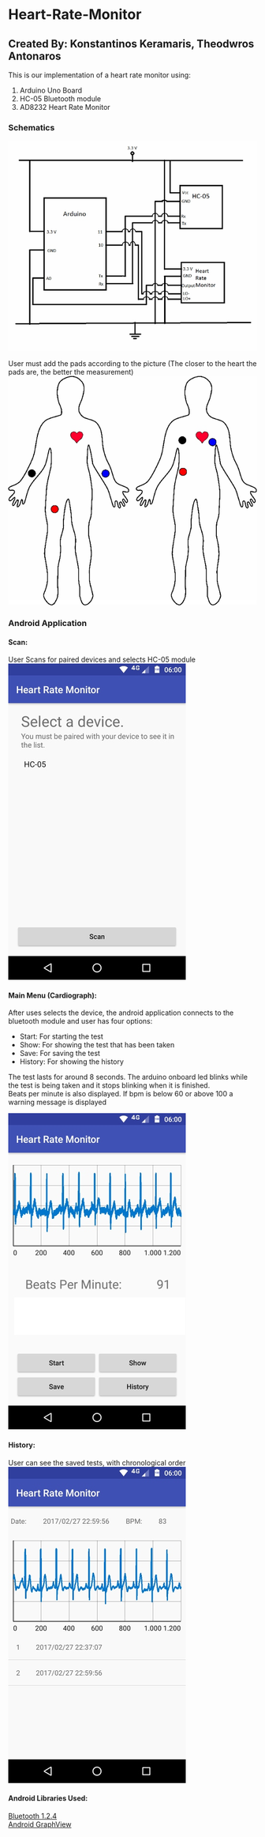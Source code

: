 # Heart-Rate-Monitor
## Created By: Konstantinos Keramaris, Theodwros Antonaros

This is our implementation  of a heart rate monitor using:
1. Arduino Uno Board
2. HC-05 Bluetooth module
3. AD8232 Heart Rate Monitor

### Schematics
![schematics](images/Schematics.png)

User must add the pads according to the picture
(The closer to the heart the pads are, the better the measurement)
![body](/images/Body.jpg)
### Android Application
#### Scan:
User Scans for paired devices and selects HC-05 module <br />
![scan](/images/Scan.jpg)
#### Main Menu (Cardiograph): <br />
After uses selects the device, the android application connects to the bluetooth module and user has four options: <br />
* Start: For starting the test
* Show: For showing the test that has been taken
* Save: For saving the test
* History: For showing the history

The test lasts for around  8 seconds. The arduino onboard led blinks while the test is being  taken and it stops blinking when it is finished. <br />
Beats per minute is also displayed. If bpm is below 60 or above 100 a warning message is displayed

![mainMenu](/images/MainMenu.jpg) <br />
#### History: <br />
User can see the saved tests, with chronological order <br />
![history](/images/History.jpg) <br />
#### Android Libraries Used: <br />
[Bluetooth 1.2.4](https://github.com/omaflak/Bluetooth-Library) <br />
[Android GraphView](http://www.android-graphview.org/)
